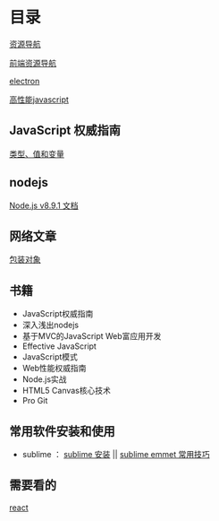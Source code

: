 
# 目录

[资源导航](https://cnodejs.org/getstart)

[前端资源导航](https://cnodejs.org/topic/56ef3edd532839c33a99d00e)

[electron](https://github.com/ArcherGrey/study/tree/master/JavaScript/electron)

[高性能javascript](https://github.com/ArcherGrey/study/tree/master/JavaScript/HPjavascript)
## JavaScript 权威指南

[类型、值和变量](https://github.com/ArcherGrey/study/blob/master/JavaScript/%E7%B1%BB%E5%9E%8B%E3%80%81%E5%80%BC%E5%92%8C%E5%8F%98%E9%87%8F.md)

## nodejs
[Node.js v8.9.1 文档](https://github.com/ArcherGrey/study/blob/master/JavaScript/nodejs/index.md)

## 网络文章

[包装对象](https://github.com/ArcherGrey/study/blob/master/JavaScript/%E5%8C%85%E8%A3%85%E5%AF%B9%E8%B1%A1.md)

## 书籍

- JavaScript权威指南
- 深入浅出nodejs
- 基于MVC的JavaScript Web富应用开发
- Effective JavaScript
- JavaScript模式
- Web性能权威指南
- Node.js实战
- HTML5 Canvas核心技术
- Pro Git


## 常用软件安装和使用
- sublime ：
[sublime 安装](https://github.com/ArcherGrey/study/blob/master/JavaScript/sublime/%E5%AE%89%E8%A3%85.md) ||
[sublime emmet 常用技巧](https://github.com/ArcherGrey/study/blob/master/JavaScript/sublime/%E5%B8%B8%E7%94%A8%E6%8A%80%E5%B7%A7.md)

## 需要看的
[react](https://doc.react-china.org/)
